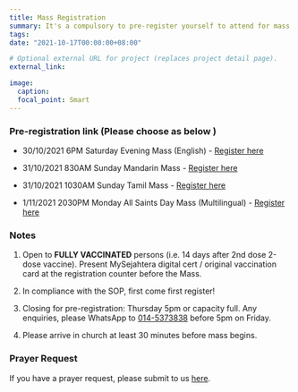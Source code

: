 ```yaml
---
title: Mass Registration
summary: It's a compulsory to pre-register yourself to attend for mass at church at the moment.
tags:
date: "2021-10-17T00:00:00+08:00"

# Optional external URL for project (replaces project detail page).
external_link:

image:
  caption:
  focal_point: Smart
---
```

### Pre-registration link (Please choose as below )
- 30/10/2021 6PM Saturday Evening Mass (English) - [Register here](https://docs.google.com/forms/d/e/1FAIpQLSdyVY8L-1ac62fJYhL2EOTXuvCe0xaR5RN32fqqyDboPEHtmg/viewform?usp=sf_link)

- 31/10/2021 830AM Sunday Mandarin Mass - [Register here](https://docs.google.com/forms/d/e/1FAIpQLSe_vQrp9iKj58O4clG4N7vutITx0Pec4sqLPKrvRUX7FAiVuQ/viewform?usp=sf_link)

- 31/10/2021 1030AM Sunday Tamil Mass - [Register here](https://docs.google.com/forms/d/e/1FAIpQLSf8I35ZRn6ZDoWorW36p2S9KHUHdwqWJV5fQIL0Kfg86k810Q/viewform?usp=sf_link)

- 1/11/2021 2030PM Monday All Saints Day Mass (Multilingual) - [Register here](https://docs.google.com/forms/d/e/1FAIpQLSdaKd2PHfmnGVXn2nzRIiuz7sdWwjguED_zMxz-2jYin7wQKQ/viewform?usp=sf_link)

### Notes
1. Open to **FULLY VACCINATED** persons (i.e. 14 days after 2nd dose 2-dose vaccine). Present MySejahtera digital cert / original vaccination card at the registration counter before the Mass.

2. In compliance with the SOP, first come first register!  

3. Closing for pre-registration: Thursday 5pm or capacity full.  Any enquiries, please WhatsApp to [014-5373838](https://wa.link/c01294) before 5pm on Friday.

4. Please arrive in church at least 30 minutes before mass begins.

### Prayer Request
If you have a prayer request, please submit to us [here](../prayer-request).
